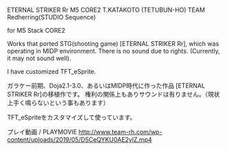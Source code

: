 ETERNAL STRIKER Rr M5 CORE2
T.KATAKOTO (TETUBUN-HO) TEAM Redherring(STUDIO Sequence) 

for M5 Stack CORE2

Works that ported STG(shooting game) [ETERNAL STRIKER Rr], which was operating in MIDP environment.
There is no sound due to rights. (Currently, it may not sound well).

I have customized TFT_eSprite.

ガラケー前期、Doja2.1-3.0、あるいはMIDP時代に作った作品 [ETERNAL STRIKER Rr]の移植作です。
権利の関係上もありサウンドは有りません。（現状上手く鳴らないという事もあります）

TFT_eSpriteをカスタマイズして使っています。

プレイ動画 / PLAYMOVIE
http://www.team-rh.com/wp-content/uploads/2019/05/D5CeQYKU0AE2ylZ.mp4

